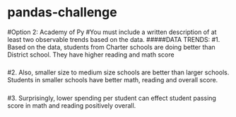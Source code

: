 # pandas-challenge
#Option 2: Academy of Py
#You must include a written description of at least two observable trends based on the data.
#####DATA TRENDS:
#1. Based on the data, students from Charter schools are doing better than District school. They have higher reading and math score
#####
#2. Also, smaller size to medium size schools are better than larger schools. Students in smaller schools have better math, reading and overall score. 
#####
#3. Surprisingly, lower spending per student can effect student passing score in math and reading positively overall. 
